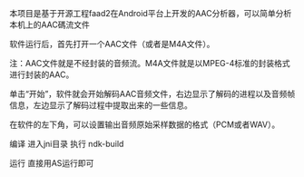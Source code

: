 本项目是基于开源工程faad2在Android平台上开发的AAC分析器，可以简单分析本机上的AAC碼流文件

软件运行后，首先打开一个AAC文件（或者是M4A文件）。

注：AAC文件就是不经封装的音频流。M4A文件就是以MPEG-4标准的封装格式进行封装的AAC。

单击“开始”，软件就会开始解码AAC音频文件，右边显示了解码的进程以及音频帧信息，左边显示了解码过程中提取出来的一些信息。

在软件的左下角，可以设置输出音频原始采样数据的格式（PCM或者WAV）。

编译 
进入jni目录 
执行 ndk-build

运行 
直接用AS运行即可


